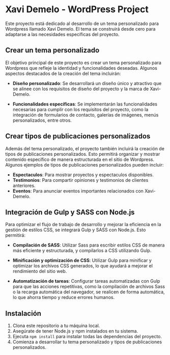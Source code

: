 # Xavi Demelo - WordPress Project

Este proyecto está dedicado al desarrollo de un tema personalizado para Wordpress llamado Xavi Demelo. El tema se construirá desde cero para adaptarse a las necesidades específicas del proyecto.

## Crear un tema personalizado

El objetivo principal de este proyecto es crear un tema personalizado para Wordpress que refleje la identidad y funcionalidades deseadas. Algunos aspectos destacados de la creación del tema incluirán:

- **Diseño personalizado**: Se desarrollará un diseño único y atractivo que se alinee con los requisitos de diseño del proyecto y la marca de Xavi-Demelo.

- **Funcionalidades específicas**: Se implementarán las funcionalidades necesarias para cumplir con los requisitos del proyecto, como la integración de formularios de contacto, galerías de imágenes, menús personalizados, entre otros.

## Crear tipos de publicaciones personalizados

Además del tema personalizado, el proyecto también incluirá la creación de tipos de publicaciones personalizados. Esto permitirá organizar y mostrar contenido específico de manera estructurada en el sitio de Wordpress. Algunos ejemplos de tipos de publicaciones personalizados pueden incluir:

- **Espectaculos**: Para mostrar proyectos y espectaculos disponibles.
- **Testimonios**: Para compartir opiniones y testimonios de clientes anteriores.
- **Eventos**: Para anunciar eventos importantes relacionados con Xavi-Demelo.

## Integración de Gulp y SASS con Node.js

Para optimizar el flujo de trabajo de desarrollo y mejorar la eficiencia en la gestión de estilos CSS, se integrará Gulp y SASS con Node.js. Esto permitirá:

- **Compilación de SASS**: Utilizar Sass para escribir estilos CSS de manera más eficiente y estructurada, y compilarlos a CSS utilizando Gulp.
  
- **Minificación y optimización de CSS**: Utilizar Gulp para minificar y optimizar los archivos CSS generados, lo que ayudará a mejorar el rendimiento del sitio web.

- **Automatización de tareas**: Configurar tareas automatizadas con Gulp para que las acciones repetitivas, como la compilación de archivos Sass o la recarga automática del navegador, se realicen de forma automática, lo que ahorra tiempo y reduce errores humanos.

## Instalación

1. Clona este repositorio a tu máquina local.
2. Asegúrate de tener Node.js y npm instalados en tu sistema.
3. Ejecuta `npm install` para instalar todas las dependencias del proyecto.
4. Comienza a desarrollar tu tema personalizado y tipos de publicaciones personalizados.
